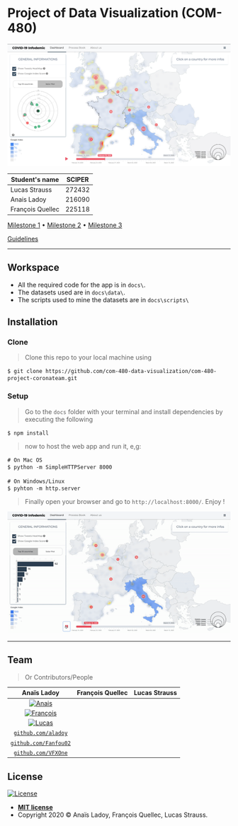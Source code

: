 # Project of Data Visualization (COM-480)

![Dashboard](https://raw.githubusercontent.com/com-480-data-visualization/com-480-project-coronateam/master/imgs/dashboard.png)

| Student's name | SCIPER |
| -------------- | ------ |
| Lucas Strauss | 272432 |
| Anais Ladoy | 216090 |
| François Quellec | 225118 |

[Milestone 1](https://github.com/com-480-data-visualization/com-480-project-coronateam/blob/master/reports/Milestone_1.md) • [Milestone 2](https://github.com/com-480-data-visualization/com-480-project-coronateam/blob/master/reports/Milestone_2.md) • [Milestone 3](https://github.com/com-480-data-visualization/com-480-project-coronateam/blob/master/reports/Milestone_3.md)

[Guidelines](https://com-480-data-visualization.github.io/2020-project-guidelines/)

---
## Workspace

- All the required code for the app is in `docs\`.
- The datasets used are in `docs\data\`.
- The scripts used to mine the datasets are in `docs\scripts\`

## Installation

### Clone

> Clone this repo to your local machine using 
```shell
$ git clone https://github.com/com-480-data-visualization/com-480-project-coronateam.git
```

### Setup

> Go to the `docs` folder with your terminal and install dependencies by executing the following

```shell
$ npm install
```

> now to host the web app and run it, e,g: 

```shell
# On Mac OS
$ python -m SimpleHTTPServer 8000

# On Windows/Linux
$ pyhton -m http.server
```
> Finally open your browser and go to `http://localhost:8000/`. Enjoy !

![demo GIF](https://raw.githubusercontent.com/com-480-data-visualization/com-480-project-coronateam/master/imgs/demo.gif)

---

## Team

> Or Contributors/People

| Anaïs Ladoy | François Quellec |Lucas Strauss |
| :---: |:---:| :---:|
| [![Anais](https://avatars2.githubusercontent.com/u/28190136?s=460&v=4)]()    
| [![François](https://avatars0.githubusercontent.com/u/17878016?s=460&u=a607a98f9962178dca27e091af3ea41b0a584592&v=4)]() 
| [![Lucas](https://avatars2.githubusercontent.com/u/23017180?s=460&u=c136e443542666b16713834b48749b5174fa5760&v=4)]()  |
| <a href="https://github.com/aladoy" target="_blank">`github.com/aladoy`</a> 
| <a href="https://github.com/Fanfou02" target="_blank">`github.com/Fanfou02`</a> 
| <a href="https://github.com/VFXOne" target="_blank">`github.com/VFXOne`</a> |


## License

[![License](http://img.shields.io/:license-mit-blue.svg?style=flat-square)](http://badges.mit-license.org)

- **[MIT license](http://opensource.org/licenses/mit-license.php)**
- Copyright 2020 © Anaïs Ladoy, François Quellec, Lucas Strauss.
